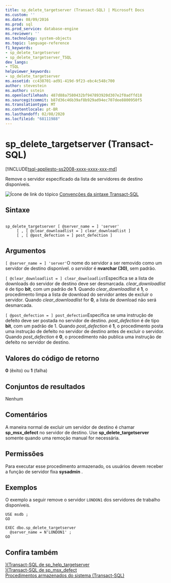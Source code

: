 ```yaml
---
title: sp_delete_targetserver (Transact-SQL) | Microsoft Docs
ms.custom: ''
ms.date: 08/09/2016
ms.prod: sql
ms.prod_service: database-engine
ms.reviewer: ''
ms.technology: system-objects
ms.topic: language-reference
f1_keywords:
- sp_delete_targetserver
- sp_delete_targetserver_TSQL
dev_langs:
- TSQL
helpviewer_keywords:
- sp_delete_targetserver
ms.assetid: cc438701-ad91-419d-9f23-ebc4c548c700
author: stevestein
ms.author: sstein
ms.openlocfilehash: 487d88a7580432bf947893920d307e2f0adffd18
ms.sourcegitcommit: b87d36c46b39af8b929ad94ec707dee8800950f5
ms.translationtype: MT
ms.contentlocale: pt-BR
ms.lasthandoff: 02/08/2020
ms.locfileid: "68111988"
---
```

# <a name="sp_delete_targetserver-transact-sql"></a>sp_delete_targetserver (Transact-SQL)
[!INCLUDE[tsql-appliesto-ss2008-xxxx-xxxx-xxx-md](../../includes/tsql-appliesto-ss2008-xxxx-xxxx-xxx-md.md)]

  Remove o servidor especificado da lista de servidores de destino disponíveis.  
   
 ![Ícone de link do tópico](../../database-engine/configure-windows/media/topic-link.gif "Ícone de link do tópico") [Convenções da sintaxe Transact-SQL](../../t-sql/language-elements/transact-sql-syntax-conventions-transact-sql.md)  
  
## <a name="syntax"></a>Sintaxe  
  
```  
  
sp_delete_targetserver [ @server_name = ] 'server'   
     [ , [ @clear_downloadlist = ] clear_downloadlist ]  
     [ , [ @post_defection = ] post_defection ]  
```  
  
## <a name="arguments"></a>Argumentos  
`[ @server_name = ] 'server'`O nome do servidor a ser removido como um servidor de destino disponível. o *servidor* é **nvarchar (30)**, sem padrão.  
  
`[ @clear_downloadlist = ] clear_downloadlist`Especifica se a lista de downloads do servidor de destino deve ser desmarcada. *clear_downloadlist* é de tipo **bit**, com um padrão de **1**. Quando *clear_downloadlist* é **1**, o procedimento limpa a lista de download do servidor antes de excluir o servidor. Quando *clear_downloadlist* for **0**, a lista de download não será desmarcada.  
  
`[ @post_defection = ] post_defection`Especifica se uma instrução de defeito deve ser postada no servidor de destino. *post_defection* é de tipo **bit**, com um padrão de 1. Quando *post_defection* é **1**, o procedimento posta uma instrução de defeito no servidor de destino antes de excluir o servidor. Quando *post_defection* é **0**, o procedimento não publica uma instrução de defeito no servidor de destino.  
  
## <a name="return-code-values"></a>Valores do código de retorno  
 **0** (êxito) ou **1** (falha)  
  
## <a name="result-sets"></a>Conjuntos de resultados  
 Nenhum  
  
## <a name="remarks"></a>Comentários  
 A maneira normal de excluir um servidor de destino é chamar **sp_msx_defect** no servidor de destino. Use **sp_delete_targetserver** somente quando uma remoção manual for necessária.  
  
## <a name="permissions"></a>Permissões  
 Para executar esse procedimento armazenado, os usuários devem receber a função de servidor fixa **sysadmin** .  
  
## <a name="examples"></a>Exemplos  
 O exemplo a seguir remove o servidor `LONDON1` dos servidores de trabalho disponíveis.  
  
```  
USE msdb ;  
GO  
  
EXEC dbo.sp_delete_targetserver  
  @server_name = N'LONDON1' ;  
GO  
```  
  
## <a name="see-also"></a>Confira também  
 [&#41;&#40;Transact-SQL de sp_help_targetserver](../../relational-databases/system-stored-procedures/sp-help-targetserver-transact-sql.md)   
 [&#41;&#40;Transact-SQL de sp_msx_defect](../../relational-databases/system-stored-procedures/sp-msx-defect-transact-sql.md)   
 [Procedimentos armazenados do sistema &#40;Transact-SQL&#41;](../../relational-databases/system-stored-procedures/system-stored-procedures-transact-sql.md)  
  
  
